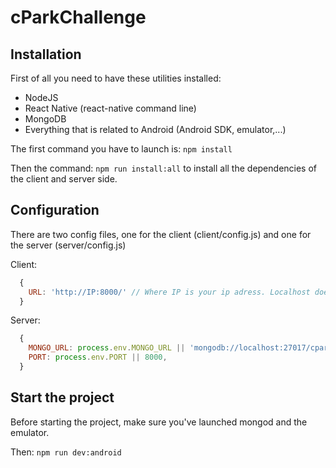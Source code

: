 # cParkChallenge

## Installation

First of all you need to have these utilities installed:
  - NodeJS
  - React Native (react-native command line)
  - MongoDB
  - Everything that is related to Android (Android SDK, emulator,...)
  
The first command you have to launch is: `npm install`

Then the command: `npm run install:all` to install all the dependencies of the client and server side.

## Configuration

There are two config files, one for the client (client/config.js) and one for the server (server/config.js)

Client: 
```javascript
  {
    URL: 'http://IP:8000/' // Where IP is your ip adress. Localhost doesn't work
  }
```

Server: 
```javascript
  {
    MONGO_URL: process.env.MONGO_URL || 'mongodb://localhost:27017/cparkchallenge',
    PORT: process.env.PORT || 8000,
  }
```

## Start the project

Before starting the project, make sure you've launched mongod and the emulator.

Then: `npm run dev:android`
